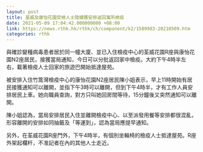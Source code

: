```yaml
---
layout: post
title: 荃威及康怡花園受檢人士陸續獲安排返回寓所檢疫
date: 2021-05-09 17:04:42.000000000 +08:00
link: https://news.rthk.hk/rthk/ch/component/k2/1589983-20210509.htm
categories: rthk
---
```


與確診變種病毒患者居於同一幢大廈、並已入住檢疫中心的荃威花園R座與康怡花園N2座居民，接獲當局通知，今日可以分批返回家中檢疫。大約下午4時半左右，載著檢疫人士回家的旅遊巴開始抵達屋苑。

被安排入住竹篙灣檢疫中心的康怡花園N2座居民陳小姐表示，早上11時開始有居民接獲通知可以離開，並指下午3時可以離開，但到下午4時半，才有工作人員安排居民上車。她向職員查詢，對方只叫她回房間等待，15分鐘後又突然通知可以離開。

陳小姐認為，當局安排居民入住並離開檢疫中心、以至派發用餐等安排都很混亂，形容離開的安排如同抽籤及「等運到」，認為當局應提早通知。

另外，在荃威花園R座門外，下午4時半，有個別坐輪椅的檢疫人士抵達屋苑。R座外架起欄杆，不准記者在內的其他人士走近。
